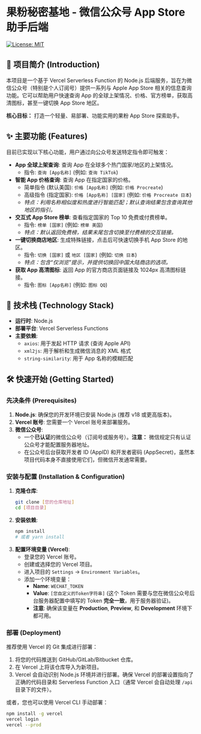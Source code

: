 # 果粉秘密基地 - 微信公众号 App Store 助手后端

[![License: MIT](https://img.shields.io/badge/License-MIT-yellow.svg)](https://opensource.org/licenses/MIT)

## 📖 项目简介 (Introduction)

本项目是一个基于 Vercel Serverless Function 的 Node.js 后端服务，旨在为微信公众号（特别是个人订阅号）提供一系列与 Apple App Store 相关的信息查询功能。它可以帮助用户快速查询 App 的全球上架情况、价格、官方榜单，获取高清图标，甚至一键切换 App Store 地区。

**核心目标：** 打造一个轻量、易部署、功能实用的果粉 App Store 探索助手。

## ✨ 主要功能 (Features)

目前已实现以下核心功能，用户通过向公众号发送特定指令即可触发：

* **App 全球上架查询**: 查询 App 在全球多个热门国家/地区的上架情况。
    * 指令: `查询 [App名称]` (例如: `查询 TikTok`)
* **智能 App 价格查询**: 查询 App 在指定国家的价格。
    * 简单指令 (默认美国): `价格 [App名称]` (例如: `价格 Procreate`)
    * 高级指令 (指定国家): `价格 [App名称] [国家]` (例如: `价格 Procreate 日本`)
    * *特点：利用名称相似度和热度进行智能匹配；默认查询结果包含查询其他地区的指引。*
* **交互式 App Store 榜单**: 查看指定国家的 Top 10 免费或付费榜单。
    * 指令: `榜单 [国家]` (例如: `榜单 美国`)
    * *特点：默认返回免费榜，结果末尾包含切换至付费榜的交互链接。*
* **一键切换商店地区**: 生成特殊链接，点击后可快速切换手机 App Store 的地区。
    * 指令: `切换 [国家]` 或 `地区 [国家]` (例如: `切换 日本`)
    * *特点：包含“仅浏览”提示，并提供切换回中国大陆商店的选项。*
* **获取 App 高清图标**: 返回 App 的官方商店页面链接及 1024px 高清图标链接。
    * 指令: `图标 [App名称]` (例如: `图标 QQ`)

## 🚀 技术栈 (Technology Stack)

* **运行时**: Node.js
* **部署平台**: Vercel Serverless Functions
* **主要依赖**:
    * `axios`: 用于发起 HTTP 请求 (查询 Apple API)
    * `xml2js`: 用于解析和生成微信消息的 XML 格式
    * `string-similarity`: 用于 App 名称的模糊匹配

## 🛠️ 快速开始 (Getting Started)

### 先决条件 (Prerequisites)

1.  **Node.js**: 确保您的开发环境已安装 Node.js (推荐 v18 或更高版本)。
2.  **Vercel 账号**: 您需要一个 Vercel 账号来部署服务。
3.  **微信公众号**:
    * 一个**已认证**的微信公众号（订阅号或服务号）。**注意：** 微信规定只有认证公众号才能配置服务器地址。
    * 在公众号后台获取开发者 ID (AppID) 和开发者密码 (AppSecret)，虽然本项目代码本身不直接使用它们，但微信开发通常需要。

### 安装与配置 (Installation & Configuration)

1.  **克隆仓库**:
    ```bash
    git clone [您的仓库地址]
    cd [项目目录]
    ```
2.  **安装依赖**:
    ```bash
    npm install
    # 或者 yarn install
    ```
3.  **配置环境变量 (Vercel)**:
    * 登录您的 Vercel 账号。
    * 创建或选择您的 Vercel 项目。
    * 进入项目的 `Settings` -> `Environment Variables`。
    * 添加一个环境变量：
        * **Name**: `WECHAT_TOKEN`
        * **Value**: `[您自定义的Token字符串]` (这个 Token 需要与您在微信公众号后台服务器配置中填写的 Token **完全一致**，用于服务器验证)。
        * **注意**: 确保该变量在 **Production**, **Preview**, 和 **Development** 环境下都可用。

### 部署 (Deployment)

推荐使用 Vercel 的 Git 集成进行部署：

1.  将您的代码推送到 GitHub/GitLab/Bitbucket 仓库。
2.  在 Vercel 上将该仓库导入为新项目。
3.  Vercel 会自动识别 Node.js 环境并进行部署。确保 Vercel 的部署设置指向了正确的代码目录和 Serverless Function 入口（通常 Vercel 会自动处理 `/api` 目录下的文件）。

或者，您也可以使用 Vercel CLI 手动部署：

```bash
npm install -g vercel
vercel login
vercel --prod
